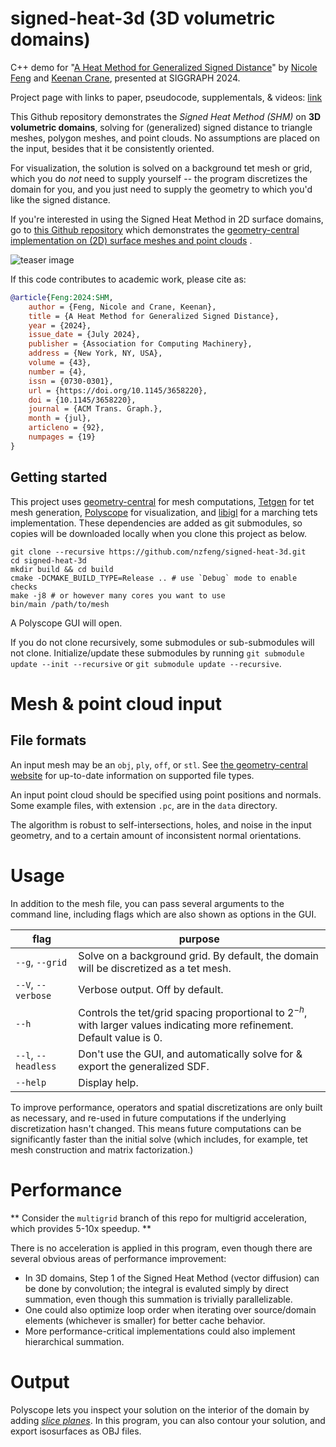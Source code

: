 # signed-heat-3d (3D volumetric domains)

C++ demo for "[A Heat Method for Generalized Signed Distance](https://nzfeng.github.io/research/SignedHeatMethod/index.html)" by [Nicole Feng](https://nzfeng.github.io/index.html) and [Keenan Crane](https://www.cs.cmu.edu/~kmcrane/), presented at SIGGRAPH 2024.

Project page with links to paper, pseudocode, supplementals, & videos: [link](https://nzfeng.github.io/research/SignedHeatMethod/index.html)

This Github repository demonstrates the _Signed Heat Method (SHM)_ on **3D volumetric domains**, solving for (generalized) signed distance to triangle meshes, polygon meshes, and point clouds. No assumptions are placed on the input, besides that it be consistently oriented.

For visualization, the solution is solved on a background tet mesh or grid, which you do _not_ need to supply yourself -- the program discretizes the domain for you, and you just need to supply the geometry to which you'd like the signed distance. 

If you're interested in using the Signed Heat Method in 2D surface domains, go to [this Github repository](https://github.com/nzfeng/signed-heat-demo) which demonstrates the [geometry-central implementation on (2D) surface meshes and point clouds](https://geometry-central.net/surface/algorithms/signed_heat_method/) .

![teaser image](media/teaser.png)

If this code contributes to academic work, please cite as:
```bibtex
@article{Feng:2024:SHM,
    author = {Feng, Nicole and Crane, Keenan},
    title = {A Heat Method for Generalized Signed Distance},
    year = {2024},
    issue_date = {July 2024},
    publisher = {Association for Computing Machinery},
    address = {New York, NY, USA},
    volume = {43},
    number = {4},
    issn = {0730-0301},
    url = {https://doi.org/10.1145/3658220},
    doi = {10.1145/3658220},
    journal = {ACM Trans. Graph.},
    month = {jul},
    articleno = {92},
    numpages = {19}
}
```

## Getting started

This project uses [geometry-central](https://geometry-central.net) for mesh computations, [Tetgen](https://www.wias-berlin.de/software/tetgen/1.5/index.html) for tet mesh generation, [Polyscope](http://polyscope.run/) for visualization, and [libigl](https://libigl.github.io/) for a marching tets implementation. These dependencies are added as git submodules, so copies will be downloaded locally when you clone this project as below.

```
git clone --recursive https://github.com/nzfeng/signed-heat-3d.git
cd signed-heat-3d
mkdir build && cd build
cmake -DCMAKE_BUILD_TYPE=Release .. # use `Debug` mode to enable checks
make -j8 # or however many cores you want to use
bin/main /path/to/mesh
```
A Polyscope GUI will open.

If you do not clone recursively, some submodules or sub-submodules will not clone. Initialize/update these submodules by running `git submodule update --init --recursive` or `git submodule update --recursive`.

# Mesh & point cloud input

## File formats
An input mesh may be an `obj`, `ply`, `off`, or `stl`. See [the geometry-central website](https://geometry-central.net/surface/utilities/io/#reading-meshes) for up-to-date information on supported file types.

An input point cloud should be specified using point positions and normals. Some example files, with extension `.pc`, are in the `data` directory.

The algorithm is robust to self-intersections, holes, and noise in the input geometry, and to a certain amount of inconsistent normal orientations.

# Usage

In addition to the mesh file, you can pass several arguments to the command line, including flags which are also shown as options in the GUI.

|flag | purpose|
| ------------- |-------------|
|`--g`, `--grid`| Solve on a background grid. By default, the domain will be discretized as a tet mesh. |
|`--V`, `--verbose`| Verbose output. Off by default.|
|`--h`| Controls the tet/grid spacing proportional to $2^{-h}$, with larger values indicating more refinement. Default value is 0.|
|`--l`, `--headless`| Don't use the GUI, and automatically solve for & export the generalized SDF.|
|`--help`| Display help. |

To improve performance, operators and spatial discretizations are only built as necessary, and re-used in future computations if the underlying discretization hasn't changed. This means future computations can be significantly faster than the initial solve (which includes, for example, tet mesh construction and matrix factorization.)

# Performance

** Consider the `multigrid` branch of this repo for multigrid acceleration, which provides 5-10x speedup. **

There is no acceleration is applied in this program, even though there are several obvious areas of performance improvement:

* In 3D domains, Step 1 of the Signed Heat Method (vector diffusion) can be done by convolution; the integral is evaluted simply by direct summation, even though this summation is trivially parallelizable. 
* One could also optimize loop order when iterating over source/domain elements (whichever is smaller) for better cache behavior.
* More performance-critical implementations could also implement hierarchical summation.

# Output

Polyscope lets you inspect your solution on the interior of the domain by adding [_slice planes_](https://polyscope.run/features/slice_planes/). In this program, you can also contour your solution, and export isosurfaces as OBJ files.
